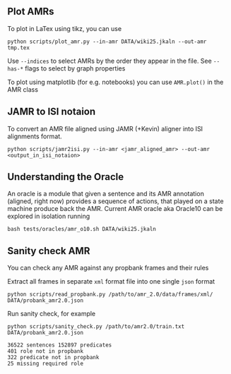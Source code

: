 ## Plot AMRs

To plot in LaTex using tikz, you can use

```
python scripts/plot_amr.py --in-amr DATA/wiki25.jkaln --out-amr tmp.tex
```

Use `--indices` to select AMRs by the order they appear in the file. See
`--has-*` flags to select by graph properties

To plot using matplotlib (for e.g. notebooks) you can use `AMR.plot()` in the
AMR class

## JAMR to ISI notaion

To convert an AMR file aligned using JAMR (+Kevin) aligner into ISI alignments format.

```
python scripts/jamr2isi.py --in-amr <jamr_aligned_amr> --out-amr <output_in_isi_notaion>
```

## Understanding the Oracle

An oracle is a module that given a sentence and its AMR annotation (aligned,
right now) provides a sequence of actions, that played on a state machine
produce back the AMR. Current AMR oracle aka Oracle10 can be explored in
isolation running

```
bash tests/oracles/amr_o10.sh DATA/wiki25.jkaln
```

## Sanity check AMR 

You can check any AMR against any propbank frames and their rules

Extract all frames in separate `xml` format file into one single `json` format
```
python scripts/read_propbank.py /path/to/amr_2.0/data/frames/xml/ DATA/probank_amr2.0.json
```

Run sanity check, for example
```
python scripts/sanity_check.py /path/to/amr2.0/train.txt DATA/probank_amr2.0.json

36522 sentences 152897 predicates
401 role not in propbank
322 predicate not in propbank
25 missing required role
```
